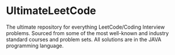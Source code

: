 # UltimateLeetCode
The ultimate repository for everything LeetCode/Coding Interview problems. Sourced from some of the most well-known and industry standard courses and problem sets.
All solutions are in the JAVA programming language.

